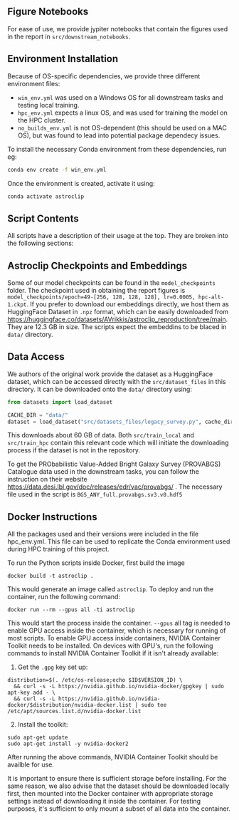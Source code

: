 
## Figure Notebooks
For ease of use, we provide jypiter notebooks that contain the figures used in the report in `src/downstream_notebooks`. 


## Environment Installation
Because of OS-specific dependencies, we provide three different environment files: 
- `win_env.yml` was used on a Windows OS for all downstream tasks and testing local training.
- `hpc_env.yml` expects a linux OS, and was used for training the model on the HPC cluster.
- `no_builds_env.yml` is not OS-dependent (this should be used on a MAC OS), but was found to lead into potential package dependecy issues.

To install the necessary Conda environment from these dependencies, run eg:
```bash
conda env create -f win_env.yml
```

Once the environment is created, activate it using:

```bash
conda activate astroclip
```

## Script Contents
All scripts have a description of their usage at the top. They are broken into the following sections:



## Astroclip Checkpoints and Embeddings
Some of our model checkpoints can be found in the `model_checkpoints` folder. The checkpoint used in obtaining the report figures is `model_checkpoints/epoch=49-[256, 128, 128, 128], lr=0.0005, hpc-alt-1.ckpt`. If you prefer to download our embeddings directly, we host them as HuggingFace Dataset in `.npz` format, which can be easily downloaded from https://huggingface.co/datasets/AVrikkis/astroclip_reproduction/tree/main. They are 12.3 GB in size. The scripts expect the embeddins to be blaced in `data/` directory.

## Data Access
We authors of the original work provide the dataset as a HuggingFace dataset,  which can be accessed directly with the `src/dataset_files` in this directory. It can be downloaded onto the `data/` directory using:

```python
from datasets import load_dataset

CACHE_DIR = "data/"
dataset = load_dataset("src/datasets_files/legacy_survey.py", cache_dir=CACHE_DIR)
```
This downloads about 60 GB of data. Both `src/train_local` and `src/train_hpc` contain this relevant code which will initiate the downloading process if the dataset is not in the repository.

To get the PRObabilistic Value-Added Bright Galaxy Survey (PROVABGS) Catalogue data used in the downstream tasks, you can follow the instruction on their website https://data.desi.lbl.gov/doc/releases/edr/vac/provabgs/ . The necessary file used in the script is `BGS_ANY_full.provabgs.sv3.v0.hdf5`


## Docker Instructions
All the packages used and their versions were included in the file hpc_env.yml. This file can be used to replicate the Conda environment used during HPC training of this project.

To run the Python scripts inside Docker, first build the image
```
docker build -t astroclip .
```

This would generate an image called `astroclip`. To deploy and run the container, run the following command:

```
docker run --rm --gpus all -ti astroclip
```
This would start the process inside the container. `--gpus` all tag is needed to enable GPU access inside the container, which is necessary for running of most scripts. To enable GPU access inside containers, NVIDIA Container Toolkit needs to be installed. On devices with GPU's, run the following commands to install NVIDIA Container Toolkit if it isn't already available:

1) Get the `.gpg` key set up:
```
distribution=$(. /etc/os-release;echo $ID$VERSION_ID) \
  && curl -s -L https://nvidia.github.io/nvidia-docker/gpgkey | sudo apt-key add - \
  && curl -s -L https://nvidia.github.io/nvidia-docker/$distribution/nvidia-docker.list | sudo tee /etc/apt/sources.list.d/nvidia-docker.list
```
2) Install the toolkit:
```
sudo apt-get update
sudo apt-get install -y nvidia-docker2
```
After running the above commands, NVIDIA Container Toolkit should be availble for use.

It is important to ensure there is sufficient storage before installing. For the same reason, we also advise that the dataset should be downloaded locally first, then mounted into the Docker container with appropriate storage settings instead of downloading it inside the container. For testing purposes, it's sufficient to only mount a subset of all data into the container.